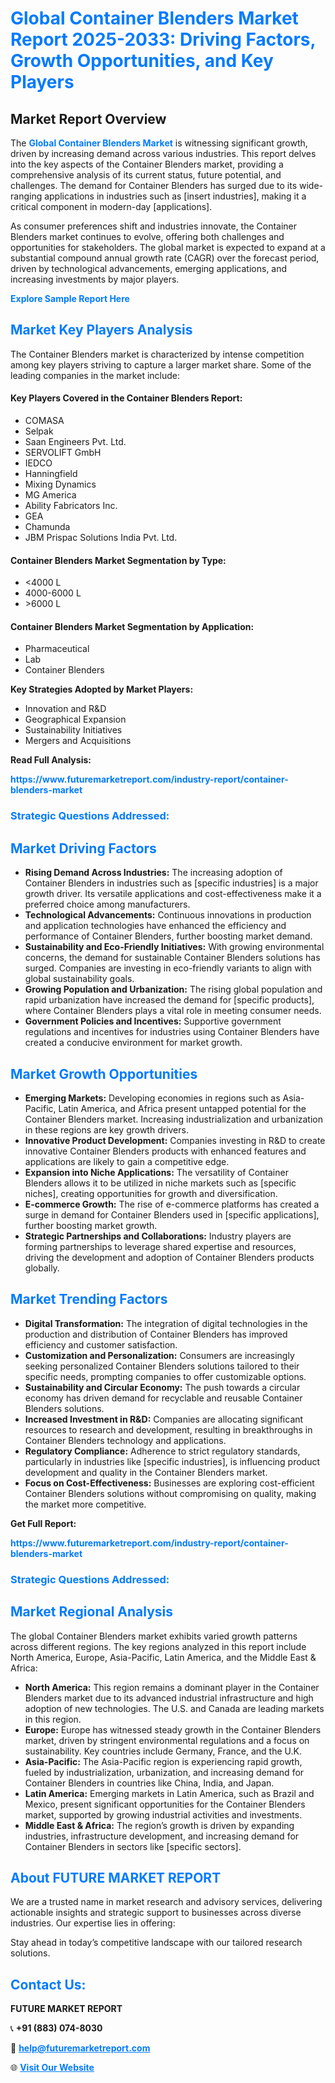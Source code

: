 <h1 style="color: #007BFF;">Global Container Blenders Market Report 2025-2033: Driving Factors, Growth Opportunities, and Key Players</h1>

<section id="overview">
<h2>Market Report Overview</h2>
<p>The <a href="https://www.futuremarketreport.com/industry-report/container-blenders-market" style="color: #007BFF; text-decoration: none;"><strong>Global Container Blenders Market</strong></a> is witnessing significant growth, driven by increasing demand across various industries. This report delves into the key aspects of the Container Blenders market, providing a comprehensive analysis of its current status, future potential, and challenges. The demand for Container Blenders has surged due to its wide-ranging applications in industries such as [insert industries], making it a critical component in modern-day [applications].</p>
<p>As consumer preferences shift and industries innovate, the Container Blenders market continues to evolve, offering both challenges and opportunities for stakeholders. The global market is expected to expand at a substantial compound annual growth rate (CAGR) over the forecast period, driven by technological advancements, emerging applications, and increasing investments by major players.</p>
</section>

<section id="overview">
<p><a href="https://www.futuremarketreport.com/request-sample/reportId=127700" style="color: #007BFF; text-decoration: none;"><strong>Explore Sample Report Here</strong></a></p>
</section>

<section id="key-players">
<h2 style="color: #007BFF;">Market Key Players Analysis</h2>
<p>The Container Blenders market is characterized by intense competition among key players striving to capture a larger market share. Some of the leading companies in the market include:</p>
<h4>Key Players Covered in the Container Blenders Report:</h4>
<ul><li>COMASA</li><li>Selpak</li><li>Saan Engineers Pvt. Ltd.</li><li>SERVOLIFT GmbH</li><li>IEDCO</li><li>Hanningfield</li><li>Mixing Dynamics</li><li>MG America</li><li>Ability Fabricators Inc.</li><li>GEA</li><li>Chamunda</li><li>JBM Prispac Solutions India Pvt. Ltd.</li></ul>
<h4>Container Blenders Market Segmentation by Type:</h4>
<ul><li>&lt;4000 L</li><li>4000-6000 L</li><li>&gt;6000 L</li></ul>

<h4>Container Blenders Market Segmentation by Application:</h4>
<ul><li>Pharmaceutical</li><li>Lab</li><li>Container Blenders</li></ul>
<p><strong>Key Strategies Adopted by Market Players:</strong></p>
<ul>
<li>Innovation and R&D</li>
<li>Geographical Expansion</li>
<li>Sustainability Initiatives</li>
<li>Mergers and Acquisitions</li>
</ul>
</section>

<section>
<p><strong>Read Full Analysis: </strong></p><a href="https://www.futuremarketreport.com/industry-report/container-blenders-market" style="color: #007BFF; text-decoration: none;"><strong>https://www.futuremarketreport.com/industry-report/container-blenders-market</strong></a>
<h3 style="color: #007BFF;">Strategic Questions Addressed:</h3>
</section>

<section id="driving-factors">
<h2 style="color: #007BFF;">Market Driving Factors</h2>
<ul>
<li><strong>Rising Demand Across Industries:</strong> The increasing adoption of Container Blenders in industries such as [specific industries] is a major growth driver. Its versatile applications and cost-effectiveness make it a preferred choice among manufacturers.</li>
<li><strong>Technological Advancements:</strong> Continuous innovations in production and application technologies have enhanced the efficiency and performance of Container Blenders, further boosting market demand.</li>
<li><strong>Sustainability and Eco-Friendly Initiatives:</strong> With growing environmental concerns, the demand for sustainable Container Blenders solutions has surged. Companies are investing in eco-friendly variants to align with global sustainability goals.</li>
<li><strong>Growing Population and Urbanization:</strong> The rising global population and rapid urbanization have increased the demand for [specific products], where Container Blenders plays a vital role in meeting consumer needs.</li>
<li><strong>Government Policies and Incentives:</strong> Supportive government regulations and incentives for industries using Container Blenders have created a conducive environment for market growth.</li>
</ul>
</section>

<section id="growth-opportunities">
<h2 style="color: #007BFF;">Market Growth Opportunities</h2>
<ul>
<li><strong>Emerging Markets:</strong> Developing economies in regions such as Asia-Pacific, Latin America, and Africa present untapped potential for the Container Blenders market. Increasing industrialization and urbanization in these regions are key growth drivers.</li>
<li><strong>Innovative Product Development:</strong> Companies investing in R&D to create innovative Container Blenders products with enhanced features and applications are likely to gain a competitive edge.</li>
<li><strong>Expansion into Niche Applications:</strong> The versatility of Container Blenders allows it to be utilized in niche markets such as [specific niches], creating opportunities for growth and diversification.</li>
<li><strong>E-commerce Growth:</strong> The rise of e-commerce platforms has created a surge in demand for Container Blenders used in [specific applications], further boosting market growth.</li>
<li><strong>Strategic Partnerships and Collaborations:</strong> Industry players are forming partnerships to leverage shared expertise and resources, driving the development and adoption of Container Blenders products globally.</li>
</ul>
</section>

<section id="trending-factors">
<h2 style="color: #007BFF;">Market Trending Factors</h2>
<ul>
<li><strong>Digital Transformation:</strong> The integration of digital technologies in the production and distribution of Container Blenders has improved efficiency and customer satisfaction.</li>
<li><strong>Customization and Personalization:</strong> Consumers are increasingly seeking personalized Container Blenders solutions tailored to their specific needs, prompting companies to offer customizable options.</li>
<li><strong>Sustainability and Circular Economy:</strong> The push towards a circular economy has driven demand for recyclable and reusable Container Blenders solutions.</li>
<li><strong>Increased Investment in R&D:</strong> Companies are allocating significant resources to research and development, resulting in breakthroughs in Container Blenders technology and applications.</li>
<li><strong>Regulatory Compliance:</strong> Adherence to strict regulatory standards, particularly in industries like [specific industries], is influencing product development and quality in the Container Blenders market.</li>
<li><strong>Focus on Cost-Effectiveness:</strong> Businesses are exploring cost-efficient Container Blenders solutions without compromising on quality, making the market more competitive.</li>
</ul>
</section>

<section>
<p><strong>Get Full Report: </strong></p><a href="https://www.futuremarketreport.com/industry-report/container-blenders-market" style="color: #007BFF; text-decoration: none;"><strong>https://www.futuremarketreport.com/industry-report/container-blenders-market</strong></a>
<h3 style="color: #007BFF;">Strategic Questions Addressed:</h3>
</section>


<section id="regional-analysis">
<h2 style="color: #007BFF;">Market Regional Analysis</h2>
<p>The global Container Blenders market exhibits varied growth patterns across different regions. The key regions analyzed in this report include North America, Europe, Asia-Pacific, Latin America, and the Middle East & Africa:</p>
<ul>
<li><strong>North America:</strong> This region remains a dominant player in the Container Blenders market due to its advanced industrial infrastructure and high adoption of new technologies. The U.S. and Canada are leading markets in this region.</li>
<li><strong>Europe:</strong> Europe has witnessed steady growth in the Container Blenders market, driven by stringent environmental regulations and a focus on sustainability. Key countries include Germany, France, and the U.K.</li>
<li><strong>Asia-Pacific:</strong> The Asia-Pacific region is experiencing rapid growth, fueled by industrialization, urbanization, and increasing demand for Container Blenders in countries like China, India, and Japan.</li>
<li><strong>Latin America:</strong> Emerging markets in Latin America, such as Brazil and Mexico, present significant opportunities for the Container Blenders market, supported by growing industrial activities and investments.</li>
<li><strong>Middle East & Africa:</strong> The region’s growth is driven by expanding industries, infrastructure development, and increasing demand for Container Blenders in sectors like [specific sectors].</li>
</ul>
</section>

<footer>
<h2 style="color: #007BFF;">About FUTURE MARKET REPORT</h2>
<p>We are a trusted name in market research and advisory services, delivering actionable insights and strategic support to businesses across diverse industries. Our expertise lies in offering:</p>

<p>Stay ahead in today’s competitive landscape with our tailored research solutions.</p>

<h2 style="color: #007BFF;">Contact Us:</h2>
<p><strong>FUTURE MARKET REPORT</strong></p>
<p>📞 <strong>+91 (883) 074-8030</strong></p>
<p>📧 <strong><a href="mailto:help@futuremarketreport.com" style="color: #007BFF;">help@futuremarketreport.com</a></strong></p>
<p>🌐 <strong><a href="https://www.futuremarketreport.com/" style="color: #007BFF;">Visit Our Website</a></strong></p>
</footer>